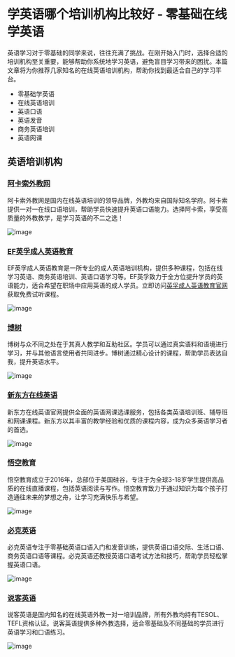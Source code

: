 # 学英语哪个培训机构比较好 - 零基础在线学英语

英语学习对于零基础的同学来说，往往充满了挑战。在刚开始入门时，选择合适的培训机构至关重要，能够帮助你系统地学习英语，避免盲目学习带来的困扰。本篇文章将为你推荐几家知名的在线英语培训机构，帮助你找到最适合自己的学习平台。

- 零基础学英语
- 在线英语培训
- 英语口语
- 英语发音
- 商务英语培训
- 英语网课

## 英语培训机构

### [阿卡索外教网](https://www.acadsoc.com.cn/)

阿卡索外教网是国内在线英语培训的领导品牌，外教均来自国际知名学府。阿卡索提供一对一在线口语培训，帮助学员快速提升英语口语能力。选择阿卡索，享受高质量的外教教学，是学习英语的不二之选！

![image](https://github.com/user-attachments/assets/1036064c-d654-417c-a69c-4fc34ffe59c5)

### [EF英孚成人英语教育](https://center.ef.com.cn/)

EF英孚成人英语教育是一所专业的成人英语培训机构，提供多种课程，包括在线学习英语、商务英语培训、英语口语学习等。EF英孚致力于全方位提升学员的英语能力，适合希望在职场中应用英语的成人学员。立即访问[英孚成人英语教育官网](https://center.ef.com.cn/)获取免费试听课程。

![image](https://github.com/user-attachments/assets/845557eb-03f6-4351-9ce9-ffb441f7192b)

### [博树](https://www.busuu.com/zh)

博树与众不同之处在于其真人教学和互助社区。学员可以通过真实语料和语境进行学习，并与其他语言使用者共同进步。博树通过精心设计的课程，帮助学员表达自我，提升英语水平。

![image](https://github.com/user-attachments/assets/be32d185-6fb0-4493-a4c6-8dec77cd6805)

### [新东方在线英语](https://english.koolearn.com/zhuanti/english_test/)

新东方在线英语官网提供全面的英语网课选课服务，包括各类英语培训班、辅导班和网课课程。新东方以其丰富的教学经验和优质的课程内容，成为众多英语学习者的首选。

![image](https://github.com/user-attachments/assets/fd49325a-875e-41e0-bdc3-19b70bea2b2c)

### [悟空教育](https://www.wukongsch.com/zh/)

悟空教育成立于2016年，总部位于美国硅谷，专注于为全球3-18岁学生提供高品质的在线直播课程，包括英语阅读与写作。悟空教育致力于通过知识为每个孩子打造通往未来的梦想之舟，让学习充满快乐与希望。

![image](https://github.com/user-attachments/assets/814eee91-a0fd-4fc3-81c6-484c33d0eca3)

### [必克英语](https://www.spiiker.com/lingjichuyingyu/)

必克英语专注于零基础英语口语入门和发音训练，提供英语口语交际、生活口语、商务英语口语等课程。必克英语还教授英语口语考试方法和技巧，帮助学员轻松掌握英语口语。

![image](https://github.com/user-attachments/assets/5e5234f7-51dd-4d23-a5c2-8c502bce1303)

### [说客英语](https://www.talk915.com/)

说客英语是国内知名的在线英语外教一对一培训品牌，所有外教均持有TESOL、TEFL资格认证。说客英语提供多种外教选择，适合零基础及不同基础的学员进行英语学习和口语练习。

![image](https://github.com/user-attachments/assets/1f0e674a-a834-4265-81e6-b46c883e2876)


